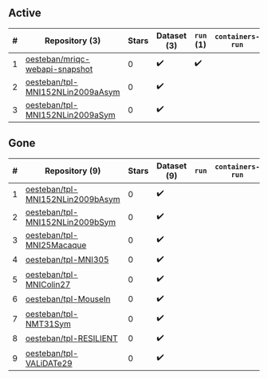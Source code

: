 ## Active
| # | Repository (3) | Stars | Dataset (3) | `run` (1) | `containers-run` |
| --- | --- | --- | --- | --- | --- |
| 1 | [oesteban/mriqc-webapi-snapshot](https://github.com/oesteban/mriqc-webapi-snapshot) | 0 | :heavy_check_mark: | :heavy_check_mark: |  |
| 2 | [oesteban/tpl-MNI152NLin2009aAsym](https://github.com/oesteban/tpl-MNI152NLin2009aAsym) | 0 | :heavy_check_mark: |  |  |
| 3 | [oesteban/tpl-MNI152NLin2009aSym](https://github.com/oesteban/tpl-MNI152NLin2009aSym) | 0 | :heavy_check_mark: |  |  |

## Gone
| # | Repository (9) | Stars | Dataset (9) | `run` | `containers-run` |
| --- | --- | --- | --- | --- | --- |
| 1 | [oesteban/tpl-MNI152NLin2009bAsym](https://github.com/oesteban/tpl-MNI152NLin2009bAsym) | 0 | :heavy_check_mark: |  |  |
| 2 | [oesteban/tpl-MNI152NLin2009bSym](https://github.com/oesteban/tpl-MNI152NLin2009bSym) | 0 | :heavy_check_mark: |  |  |
| 3 | [oesteban/tpl-MNI25Macaque](https://github.com/oesteban/tpl-MNI25Macaque) | 0 | :heavy_check_mark: |  |  |
| 4 | [oesteban/tpl-MNI305](https://github.com/oesteban/tpl-MNI305) | 0 | :heavy_check_mark: |  |  |
| 5 | [oesteban/tpl-MNIColin27](https://github.com/oesteban/tpl-MNIColin27) | 0 | :heavy_check_mark: |  |  |
| 6 | [oesteban/tpl-MouseIn](https://github.com/oesteban/tpl-MouseIn) | 0 | :heavy_check_mark: |  |  |
| 7 | [oesteban/tpl-NMT31Sym](https://github.com/oesteban/tpl-NMT31Sym) | 0 | :heavy_check_mark: |  |  |
| 8 | [oesteban/tpl-RESILIENT](https://github.com/oesteban/tpl-RESILIENT) | 0 | :heavy_check_mark: |  |  |
| 9 | [oesteban/tpl-VALiDATe29](https://github.com/oesteban/tpl-VALiDATe29) | 0 | :heavy_check_mark: |  |  |
